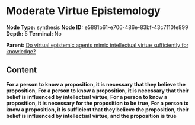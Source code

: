 # Moderate Virtue Epistemology

**Node Type:** synthesis
**Node ID:** e5881b61-e706-486e-83bf-43c7110fe899
**Depth:** 5
**Terminal:** No

**Parent:** [Do virtual epistemic agents mimic intellectual virtue sufficiently for knowledge?](do-virtual-epistemic-agents-mimic-intellectual-virtue-sufficiently-for-knowledge-antithesis-3948eea4-955f-418c-8ba2-72c14eb0166c.md)

## Content

**For a person to know a proposition, it is necessary that they believe the proposition**, **For a person to know a proposition, it is necessary that their belief is influenced by intellectual virtue**, **For a person to know a proposition, it is necessary for the proposition to be true**, **For a person to know a proposition, it is sufficient that they believe the proposition, their belief is influenced by intellectual virtue, and the proposition is true**

